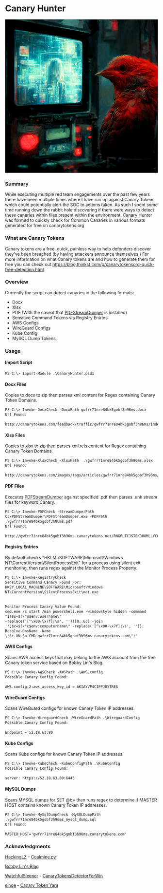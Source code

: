 # Canary Hunter
<img src="https://github.com/C0axx/CanaryHunter/blob/main/Red_Canary.png" width="600">

### Summary
While executing multiple red team engagements over the past few years there have been multiple times where I have run up against Canary Tokens which could potentially alert the SOC to actions taken. As such I spent some time running down the rabbit hole discovering if there were ways to detect these canaries within files present within the environment. Canary Hunter was formed to quickly check for Common Canaries in various formats generated for free on canarytokens.org

### What are Canary Tokens
Canary tokens are a free, quick, painless way to help defenders discover they've been breached (by having attackers announce themselves.) For more information on what Canary tokens are and how to generate them for free you can check out 
https://blog.thinkst.com/p/canarytokensorg-quick-free-detection.html

### Overview
Currently the script can detect canaries in the following formats:
* Docx
* Xlsx
* PDF (With the caveat that [PDFStreamDumper](https://github.com/dzzie/pdfstreamdumper) is installed)
* Sensitive Command Tokens via Registry Entries
* AWS Configs
* WireGuard Configs
* Kube Config
* MySQL Dump Tokens

### Usage

#### Import Script
```
PS C:\> Import-Module .\CanaryHunter.psd1
```

#### Docx Files
Copies to docx to zip then parses xml content for Regex containing Canary Token Domains.
```
PS C:\> Invoke-DocxCheck -DocxPath gwfrr71nre84bk5gobf3h96ms.docx
Url Found:

http://canarytokens.com/feedback/traffic/gwfrr71nre84bk5gobf3h96ms/index.html
```
#### Xlsx Files
Copies to xlsx to zip then parses xml.rels content for Regex containing Canary Token Domains.
```
PS C:\> Invoke-XlsxCheck -XlsxPath  .\gwfrr71nre84bk5gobf3h96ms.xlsx
Url Found:

http://canarytokens.com/images/tags/articles/gwfrr71nre84bk5gobf3h96ms/contact.php
```

#### PDF Files
Executes [PDFStreamDumper](https://github.com/dzzie/pdfstreamdumper) against specified .pdf then parses .unk stream files for keyword Canary.
```
PS C:\> Invoke-PDFCheck -StreamDumperPath C:\PDFStreamDumper\PDFStreamDumper.exe -PDFPath .\gwfrr71nre84bk5gobf3h96ms.pdf
Url Found:

http://gwfrr71nre84bk5gobf3h96ms.canarytokens.net/RNGPLTCJSTEKJHOMLLYCQINNXOVOWCUVME
```

#### Registry Entries
By default checks "HKLM:\SOFTWARE\Microsoft\Windows NT\CurrentVersion\SilentProcessExit\" for a process using silent exit monitoring, then runs regex against the Monitor Process Property.
```
PS C:\> Invoke-RegistryCheck
Sensitive Command Canary Found For:
HKEY_LOCAL_MACHINE\SOFTWARE\Microsoft\Windows NT\CurrentVersion\SilentProcessExit\net.exe


Monitor Process Canary Value Found:
cmd.exe /c start /min powershell.exe -windowstyle hidden -command "$($u=$(\"u$env:username\" 
-replace('[^\x00-\x7f]|\s', ''))[0..63] -join '';$c=$(\"c$env:computername\" -replace('[^\x00-\x7f]|\s', ''));
Resolve-DnsName -Name \"$c.UN.$u.CMD.gwfrr71nre84bk5gobf3h96ms.canarytokens.com\")"
```
#### AWS Configs
Scans AWS access keys that may belong to the AWS account from the free Canary token service based on Bobby Lin's Blog.
```
PS C:\> Invoke-AWSCheck -AWSPath .\AWS.config
Possible Canary Config Found:

AWS.config:2:aws_access_key_id = AKIAYVP4CIPPJUYTRES
```

#### WireGuard Configs
Scans WireGuard configs for known Canary Token IP addresses.
```
PS C:\> Invoke-WireguardCheck -WireGuardPath .\WireguardConfig
Possible Canary Config Found:

Endpoint = 52.18.63.80
```
#### Kube Configs
Scans Kube configs for known Canary Token IP addresses.
```
PS C:\> Invoke-KubeCheck -KubeConfigPath .\KubeConfig
Possible Canary Config Found:

server: https://52.18.63.80:6443
```
#### MySQL Dumps
Scans MYSQL dumps for SET @b= then runs regex to determine if MASTER HOST contains known Canary Token IP addresses.
```
PS C:\> Invoke-MySqlDumpCheck -MySQLDumpPath .\gwfrr71nre84bk5gobf3h96ms_mysql_dump.sql
Url Found:

MASTER_HOST='gwfrr71nre84bk5gobf3h96ms.canarytokens.com'
```

### Acknowledgments
[HackingLZ](https://twitter.com/HackingLZ/) - [Coalmine.py](https://gist.github.com/HackingLZ/0285d248f648f5dd216758c3fbf78c97)

[Bobby Lin's Blog](https://onappsec.com/canary-token-is-great-but-beware-of-a-flaw-when-using-thinksts-free-service-for-canary-aws-token/)

[WatchfulSleeper](https://github.com/WatchfulSleeper) - [CanaryTokensDetectorForWin](https://github.com/WatchfulSleeper/CanaryTokensDetectorForWin)

[singe](https://twitter.com/singe) - [Canary Token Yara](https://gist.github.com/singe/0c334b514a9eed2792b88df1dfb766cc)
